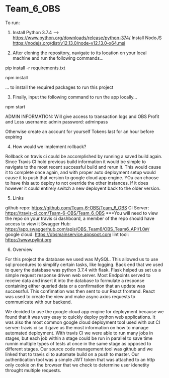 # Team_6_OBS

To run:

1. Install Python 3.7.4 --> https://www.python.org/downloads/release/python-374/
   Install NodeJS https://nodejs.org/dist/v12.13.0/node-v12.13.0-x64.msi

2. After cloning the repository, navigate to its location on your local machine and run the following commands...

pip install -r requirements.txt

npm install

... to install the required packages to run this project

3. Finally, input the following command to run the app locally...

npm start

ADMIN INFORMATION: Will give access to transaction logs and OBS Profit and Loss
username: admin
password: adminpass

Otherwise create an account for yourself
Tokens last for an hour before expiring

4. How would we implement rollback?

Rollback on travis ci could be accomplished by running a saved build again. Since Travis CI hold previous build information
it would be simple to navigate to the most recent successful build and rerun it. This would cause it to complete once again,
and with proper auto deployment setup would cause it to push that version to google cloud app engine. YOu can choose to have
this auto deploy to not override the other instances. If it does however it could entirely switch a new deployent back to the
older version.

5. Links

github repo: https://github.com/Team-6-OBS/Team_6_OBS
CI Server: https://travis-ci.com/Team-6-OBS/Team_6_OBS
***You will need to view the repo on your travis ci dashboard, a member of the repo should have access to view it
Swagger Hub: https://app.swaggerhub.com/apis/OBS_Team6/OBS_Team6_API/1.0#/
google cloud: https://obsmainservice.appspot.com
lint tool: https://www.pylint.org

6. Overview

For this project the database we used was MySQL. This allowed us to use sql procedures to simplify certain tasks,
like logging. Back end that we used to query the database was python 3.7.4 with flask. Flask helped us set us a simple
request response driven web server. Most Endpoints served to receive data and insert it into the database to formulate
a response containing either queried data or a confirmation that an update was successful. This confimation was then 
sent to our React frontend. React was used to create the view and make async axios requests to communicate with our backend.

We decided to use the google cloud app engine for deployment because we found that it was very easy to quickly deploy
python web applications. It was also the most common google cloud deployment tool used with out CI server: travis ci
so it gave us the most information on how to manage automated deployment. With travis CI we were able to run many
jobs in stages, but each job within a stage could be run in parallel to save time runnin multiple types of tests at
once in the same stage as opposed to different stages. Our source code management tool was github and we linked that to
travis ci to automate build on a push to master. Our authentication tool was a simple JWT token that was attached to an
http only cookie on the browser that we check to determine user idenetity throught multiple requests.


